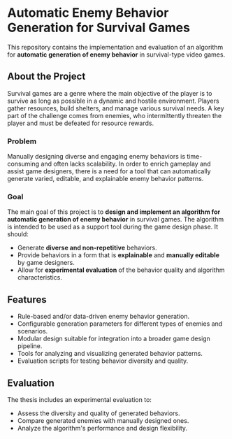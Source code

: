 # Automatic Enemy Behavior Generation for Survival Games

This repository contains the implementation and evaluation of an algorithm for **automatic generation of enemy behavior** in survival-type video games.

## About the Project

Survival games are a genre where the main objective of the player is to survive as long as possible in a dynamic and hostile environment. Players gather resources, build shelters, and manage various survival needs. A key part of the challenge comes from enemies, who intermittently threaten the player and must be defeated for resource rewards.

### Problem

Manually designing diverse and engaging enemy behaviors is time-consuming and often lacks scalability. In order to enrich gameplay and assist game designers, there is a need for a tool that can automatically generate varied, editable, and explainable enemy behavior patterns.

### Goal

The main goal of this project is to **design and implement an algorithm for automatic generation of enemy behavior** in survival games. The algorithm is intended to be used as a support tool during the game design phase. It should:

* Generate **diverse and non-repetitive** behaviors.
* Provide behaviors in a form that is **explainable** and **manually editable** by game designers.
* Allow for **experimental evaluation** of the behavior quality and algorithm characteristics.

## Features

* Rule-based and/or data-driven enemy behavior generation.
* Configurable generation parameters for different types of enemies and scenarios.
* Modular design suitable for integration into a broader game design pipeline.
* Tools for analyzing and visualizing generated behavior patterns.
* Evaluation scripts for testing behavior diversity and quality.


## Evaluation

The thesis includes an experimental evaluation to:

* Assess the diversity and quality of generated behaviors.
* Compare generated enemies with manually designed ones.
* Analyze the algorithm's performance and design flexibility.
